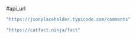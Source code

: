 #api_url 

```js
"https://jsonplaceholder.typicode.com/comments"
```

```js
"https://catfact.ninja/fact"
```
